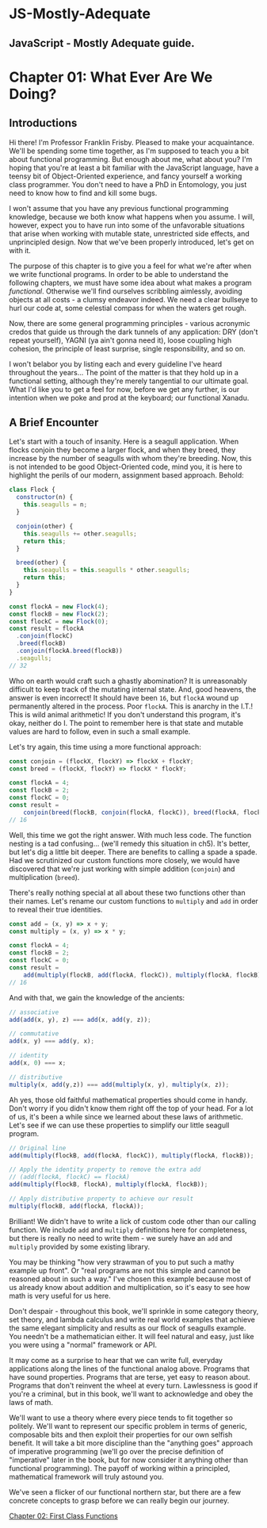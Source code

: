 # JS-Mostly-Adequate
## JavaScript - Mostly Adequate guide.

# Chapter 01: What Ever Are We Doing?

## Introductions

Hi there! I'm Professor Franklin Frisby. Pleased to make your acquaintance. We'll be 
spending some time together, as I'm supposed to teach you a bit about functional 
programming. But enough about me, what about you? I'm hoping that you're at least a bit 
familiar with the JavaScript language, have a teensy bit of Object-Oriented experience, 
and fancy yourself a working class programmer. You don't need to have a PhD in 
Entomology, you just need to know how to find and kill some bugs.

I won't assume that you have any previous functional programming knowledge, because we 
both know what happens when you assume. I will, however, expect you to have run into 
some of the unfavorable situations that arise when working with mutable state, 
unrestricted side effects, and unprincipled design. Now that we've been properly 
introduced, let's get on with it.

The purpose of this chapter is to give you a feel for what we're after when we write 
functional programs. In order to be able to understand the following chapters, we must 
have some idea about what makes a program *functional*. Otherwise we'll find ourselves 
scribbling aimlessly, avoiding objects at all costs - a clumsy endeavor indeed. We need 
a clear bullseye to hurl our code at, some celestial compass for when the waters get 
rough.

Now, there are some general programming principles - various acronymic credos that guide 
us through the dark tunnels of any application: DRY (don't repeat yourself), YAGNI (ya 
ain't gonna need it), loose coupling high cohesion, the principle of least surprise, 
single responsibility, and so on.

I won't belabor you by listing each and every guideline I've heard throughout the 
years... The point of the matter is that they hold up in a functional setting, although 
they're merely tangential to our ultimate goal. What I'd like you to get a feel for now, 
before we get any further, is our intention when we poke and prod at the keyboard; our 
functional Xanadu.

<!--BREAK-->

## A Brief Encounter

Let's start with a touch of insanity. Here is a seagull application. When flocks 
conjoin they become a larger flock, and when they breed, they increase by the number 
of seagulls with whom they're breeding. Now, this is not intended to be good 
Object-Oriented code, mind you, it is here to highlight the perils of our modern, 
assignment based approach. Behold:

```js
class Flock {
  constructor(n) {
    this.seagulls = n;
  }

  conjoin(other) {
    this.seagulls += other.seagulls;
    return this;
  }

  breed(other) {
    this.seagulls = this.seagulls * other.seagulls;
    return this;
  }
}

const flockA = new Flock(4);
const flockB = new Flock(2);
const flockC = new Flock(0);
const result = flockA
  .conjoin(flockC)
  .breed(flockB)
  .conjoin(flockA.breed(flockB))
  .seagulls;
// 32
```

Who on earth would craft such a ghastly abomination? It is unreasonably difficult to 
keep track of the mutating internal state. And, good heavens, the answer is even 
incorrect! It should have been `16`, but `flockA` wound up permanently altered in the 
process. Poor `flockA`. This is anarchy in the I.T.! This is wild animal arithmetic!
If you don't understand this program, it's okay, neither do I. The point to remember 
here is that state and mutable values are hard to follow, even in such a small example.

Let's try again, this time using a more functional approach:

```js
const conjoin = (flockX, flockY) => flockX + flockY;
const breed = (flockX, flockY) => flockX * flockY;

const flockA = 4;
const flockB = 2;
const flockC = 0;
const result =
    conjoin(breed(flockB, conjoin(flockA, flockC)), breed(flockA, flockB));
// 16
```

Well, this time we got the right answer. With much less code. The function nesting is a 
tad confusing... (we'll remedy this situation in ch5). It's better, but let's dig a 
little bit deeper. There are benefits to calling a spade a spade. Had we scrutinized our 
custom functions more closely, we would have discovered that we're just working with 
simple addition (`conjoin`) and multiplication (`breed`).

There's really nothing special at all about these two functions other than their names. 
Let's rename our custom functions to `multiply` and `add` in order to reveal their true 
identities.

```js
const add = (x, y) => x + y;
const multiply = (x, y) => x * y;

const flockA = 4;
const flockB = 2;
const flockC = 0;
const result =
    add(multiply(flockB, add(flockA, flockC)), multiply(flockA, flockB));
// 16
```
And with that, we gain the knowledge of the ancients:

```js
// associative
add(add(x, y), z) === add(x, add(y, z));

// commutative
add(x, y) === add(y, x);

// identity
add(x, 0) === x;

// distributive
multiply(x, add(y,z)) === add(multiply(x, y), multiply(x, z));
```

Ah yes, those old faithful mathematical properties should come in handy. Don't worry if 
you didn't know them right off the top of your head. For a lot of us, it's been a while 
since we learned about these laws of arithmetic. Let's see if we can use these 
properties to simplify our little seagull program.

```js
// Original line
add(multiply(flockB, add(flockA, flockC)), multiply(flockA, flockB));

// Apply the identity property to remove the extra add
// (add(flockA, flockC) == flockA)
add(multiply(flockB, flockA), multiply(flockA, flockB));

// Apply distributive property to achieve our result
multiply(flockB, add(flockA, flockA));
```

Brilliant! We didn't have to write a lick of custom code other than our calling function. 
We include `add` and `multiply` definitions here for completeness, but there is really no 
need to write them - we surely have an `add` and `multiply` provided by some existing 
library.

You may be thinking "how very strawman of you to put such a mathy example up front". Or 
"real programs are not this simple and cannot be reasoned about in such a way." I've 
chosen this example because most of us already know about addition and multiplication, 
so it's easy to see how math is very useful for us here.

Don't despair - throughout this book, we'll sprinkle in some category theory, set theory, 
and lambda calculus and write real world examples that achieve the same elegant 
simplicity and results as our flock of seagulls example. You needn't be a mathematician 
either. It will feel natural and easy, just like you were using a "normal" framework or 
API.

It may come as a surprise to hear that we can write full, everyday applications along the 
lines of the functional analog above. Programs that have sound properties. Programs that 
are terse, yet easy to reason about. Programs that don't reinvent the wheel at every turn. 
Lawlessness is good if you're a criminal, but in this book, we'll want to acknowledge and 
obey the laws of math.

We'll want to use a theory where every piece tends to fit together so politely. We'll want 
to represent our specific problem in terms of generic, composable bits and then exploit 
their properties for our own selfish benefit. It will take a bit more discipline than the 
"anything goes" approach of imperative programming (we'll go over the precise definition 
of "imperative" later in the book, but for now consider it anything other than functional 
programming). The payoff of working within a principled, mathematical framework will truly 
astound you.

We've seen a flicker of our functional northern star, but there are a few concrete 
concepts to grasp before we can really begin our journey.

[Chapter 02: First Class Functions](ch02.md)

